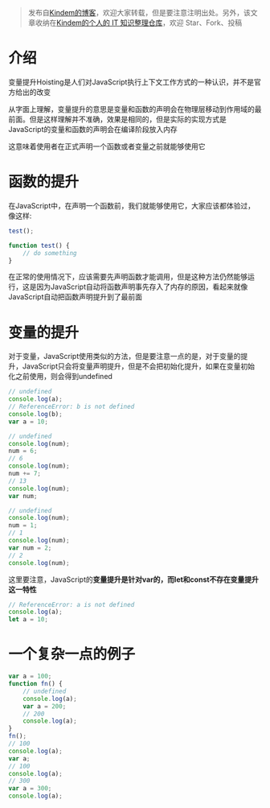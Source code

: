 > 发布自[Kindem的博客](http://www.kindemh.cn/)，欢迎大家转载，但是要注意注明出处。另外，该文章收纳在[Kindem的个人的 IT 知识整理仓库](https://github.com/FlyAndNotDown/it-knowledge-collection)，欢迎 Star、Fork、投稿

# 介绍
变量提升Hoisting是人们对JavaScript执行上下文工作方式的一种认识，并不是官方给出的改变

从字面上理解，变量提升的意思是变量和函数的声明会在物理层移动到作用域的最前面。但是这样理解并不准确，效果是相同的，但是实际的实现方式是JavaScript的变量和函数的声明会在编译阶段放入内存

这意味着使用者在正式声明一个函数或者变量之前就能够使用它

# 函数的提升
在JavaScript中，在声明一个函数前，我们就能够使用它，大家应该都体验过，像这样:

```javascript
test();

function test() {
    // do something
}
```

在正常的使用情况下，应该需要先声明函数才能调用，但是这种方法仍然能够运行，这是因为JavaScript自动将函数声明事先存入了内存的原因，看起来就像JavaScript自动把函数声明提升到了最前面

# 变量的提升
对于变量，JavaScript使用类似的方法，但是要注意一点的是，对于变量的提升，JavaScript只会将变量声明提升，但是不会把初始化提升，如果在变量初始化之前使用，则会得到undefined

```javascript
// undefined
console.log(a);
// ReferenceError: b is not defined
console.log(b);
var a = 10;
```

```javascript
// undefined
console.log(num);
num = 6;
// 6
console.log(num);
num += 7;
// 13
console.log(num);
var num;
```

```javascript
// undefined
console.log(num);
num = 1;
// 1
console.log(num);
var num = 2;
// 2
console.log(num);
```

这里要注意，JavaScript的**变量提升是针对var的，而let和const不存在变量提升这一特性**

```javascript
// ReferenceError: a is not defined
console.log(a);
let a = 10;
```

# 一个复杂一点的例子

```javascript
var a = 100;
function fn() {
    // undefined
    console.log(a);
    var a = 200;
    // 200
    console.log(a);
}
fn();
// 100
console.log(a);
var a;
// 100
console.log(a);
// 300
var a = 300;
console.log(a);
```
